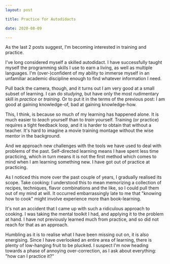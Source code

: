 ```yaml
---
layout: post

title: Practice for Autodidacts

date: 2020-08-09

---
```


As the last 2 posts suggest, I'm becoming interested in training and practice.

I've long considered myself a skilled autodidact. I have successfully taught myself the programming skills I use to earn a living, as well as multiple languages. I'm (over-)confident of my ability to immerse myself in an unfamiliar academic discipline enough to find whatever information I need.

Pull back the camera, though, and it turns out I am very good at a small subset of learning. I can do *studying*, but have only the most rudimentary skill in *practice* or *training*. Or to put it in the terms of the previous post: I am good at gaining knowledge-of, bad at gaining knowledge-how.

This, I think, is because so much of my learning has happened alone. It is much easier to *teach* yourself than to *train* yourself. Training (or practice) requires a tight feedback loop, and it is harder to obtain that without a teacher. It's hard to imagine a movie training montage without the wise mentor in the background.

And we approach new challenges with the tools we have used to deal with problems of the past. Self-directed learning means I have spent less time practicing, which in turn means it is not the first method which comes to mind when I am learning something new. I have got out of practice at practicing.

As I noticed this more over the past couple of years, I gradually realised its scope.  Take cooking: I understood this to mean memorizing a collection of recipes, techniques, flavor combinations and the like, so I could pull them out of my mind at will. It occurred embarrassingly late to me that "knowing how to cook" might involve experience more than book-learning.

It's not an accident that I came up with such a ridiculous approach to cooking. I was taking the mental toolkit I had, and applying it to the problem at hand. I have not previously learned much from practice, and so did not reach for that as an approach.

Humbling as it is to realise what I have been missing out on, it is also energising. Since I have overlooked an entire area of learning, there is plenty of low-hanging fruit to be plucked. I suspect I'm now heading towards a phase of annoying over-correction, as I ask about everything: "how can I practice it?"

